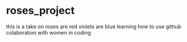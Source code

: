 # roses_project
this is a take on roses are red violets are blue
learning how to use github colaboration with women in coding
